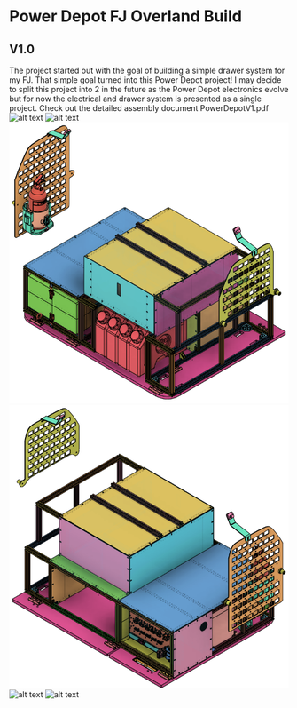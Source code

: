 # Power Depot FJ Overland Build
## V1.0
The project started out with the goal of building a simple drawer system for my FJ. That simple goal turned into this Power Depot project! I may decide to split this project into 2 in the future as the Power Depot electronics evolve but for now the electrical and drawer system is presented as a single project.
Check out the detailed assembly document PowerDepotV1.pdf
![alt text](https://github.com/vicente-da-silva/PowerDepot/blob/master/Images/IMG_4333.JPG?raw=true)
![alt text](https://github.com/vicente-da-silva/PowerDepot/blob/master/Images/IMG_4330.JPG?raw=true)
![alt text](https://github.com/vicente-da-silva/PowerDepot/blob/master/Images/Overview.png?raw=true)
![alt text](https://github.com/vicente-da-silva/PowerDepot/blob/master/Images/Overview2.png?raw=true)
![alt text](https://github.com/vicente-da-silva/PowerDepot/blob/master/Images/IMG_4418.JPG?raw=true)
![alt text](https://github.com/vicente-da-silva/PowerDepot/blob/master/Images/IMG_4410.JPG?raw=true)
